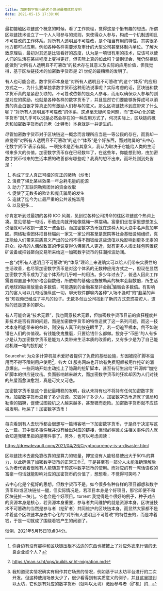 ```yaml
---
title: 加密数字货币是这个世纪最糟糕的发明
date: 2021-05-15 17:38:00
---
```


最初接触区块链这个概念的时候，看了工作原理，觉得这是个挺有趣的想法。所谓区块链技术设立了一个人人可参与的规则，来使得众人参与，构成一个机制透明且不可篡改的工作体系。对所有人透明且不可篡改，是个相当有用的特性，其实很多地方都可以应用，例如各种各样需要涉及审计的大型公司甚至体制内单位。了解大致原理后，最初对其还是比较看好的态度，认为是一项很有用的技术，应该可以使人们的生活在某些程度上变得更好，但实际上真的如此吗？请别误会，我仍然相信能做到“对所有人透明且不可篡改”的技术存在其意义及实际的应用价值，但我觉得，基于区块链技术的加密数字货币是 21 世纪的最糟糕的发明了。

有人也可能会说，数字货币本身是“对所有人透明且不可篡改”的这个“体系”的应用方式之一，为什么要单独拿数字货币这种用法说事呢？实际考虑的话，区块链和数字货币真的是紧密关联的。不可篡改依赖的是众人参与，而用以确保众人参与的则是对应的奖励，也就是各种各样的数字货币了，并且显然它们要能够折算成可以消费的真金白银才算真正的有激励人们参与的意义。那么区块链技术到底带来了什么呢？“对所有人透明且不可篡改”的体系，这点毫无疑问没问题，而“去中心化的数字货币”则几乎可以说是必然会存在的一种应用方式了，何况实际上，区块链的概念和加密数字货币的元老（比特币）本身就是一并诞生的。

尽管加密数字货币对于区块链这一概念而言理所应当是一等公民的存在，而我却一直觉得“对所有人透明且不可篡改”的这个“体系”是个好东西，而对附属的“去中心化数字货币”表示存疑。一项技术是否有其意义，我认为取决于它能给人类的生活带来多大的价值，加密数字货币存在已经数年了，在这些年，你能想到的，由加密数字货币带来的生活本质的改善都有哪些呢？我真的想不出来，而坏处则到处皆是：

1. 构成了无人真正可控的真正的赌场（炒币）
2. 浪费了堪比某些效果一年总耗电量的能源
3. 助力了互联网勒索团体的资金收取
4. 促使了无数多的欺诈和庞氏骗局的发生
5. 造就了迄今为止最严重的公共设施滥用
6. 以及更多...

你肯定听到过最初的各种 ICO 风潮，见到过各种公司拼命的往区块链这个热词上凑。意见领袖一句话，币值走向就开始像跳绳一样摆动。富豪们坐在家里想想怎么说话就可以收割一波又一波金钱，而加密数字货币就在这种大风大浪中名声愈加牢固。网络勒索团体把目标瞄向一家又一家公司甚至是医院等社会基础设施组织，真正能给人们带来实质意义产出的公司不得不掏钱给这些流氓以免影响到更多无辜的群众。投机的人偶然致富的传说变得仿佛离凡人更近，就有更多人掏出钱包购置挖矿设备或把钱砸向交易所来给这一加密数字货币的狂潮推波助澜。

一套“对所有人透明且不可篡改”的“体系”理论上来说确实可以给人们带来实质性的生活改善，也尽管加密数字货币是对这个体系的无数种应用方式之一，但现在显然加密数字货币成为了这个体系的几乎唯一的用法。多少年过去了，普通人因此工作需要购置显卡的价格会翻数倍，所依赖的基础设施被勒索的概率会翻数倍，所生活的地球的碳排放量会多数倍，可能遇到的金融甚至非金融[^1]骗局会多数倍。有影响力的富人可以几句话操纵这一切，聊天软件群聊内各种“入场不逢时”的“韭菜的声音”短视频已经成了平凡的段子。无数多创业公司找到了新的方式忽悠投资人，遭殃的还是更多的群众。

[^1]: 你身边有没有那种和区块链压根不沾边的东西也被披上了对应外衣来行骗的无良企业或个人？

有人可能会说“技术无罪”，我也同意技术无罪，但加密数字货币目前的疯狂程度并非技术是否有罪的问题，而是加密数字货币的特性造就了这一系列问题，而这一技术本身所能带来的益处，则没有人真正的放在眼里了。若一切追至根本，倒不如说错在人们的价值观。有钱能使鬼推磨，只要给钱什么都做。投身于“币圈”的人有多少是认为加密数字货币是能为人类带来生活本质的改善的，又有多少是为了自己能趁机赚一笔的投机呢？

Sourcehut 为众多计算机技术爱好者提供了免费的基础设施，却因被挖矿脚本滥用而不得不限制用户使用[^2]，各大 CI 服务网站也开始有免费配额被用作挖矿的消息爆出。一些网站开始主动挂上了隐藏的挖矿脚本，甚至有衍生出给“开源库”加挖矿脚本的供应链攻击。负面影响越来越大，而加密数字货币的狂欢却因为人们对钱的热爱而愈演愈烈，真是可笑又可悲。

[^2]: https://man.sr.ht/ops/builds.sr.ht-migration.md

加密数字货币是这个世纪最糟糕的发明，我从未持有也不将持有任何加密数字货币。加密数字货币浪费了多少资源，又毁掉了多少人。加密数字货币造就了骗局和勒索的猖獗，促使试图投机之人越来越多，甚至铤而走险。加密数字货币就不应该被发明。吔屎了！加密数字货币！

--------------

每次看到有人去玩币都会很想写一篇博客喷一下加密数字货币，于是终于决定写这么一篇。其中很多事件我并没有给出对应的链接，但想必稍微关注相关事件的人就会知道我哪里指的是哪件事了。另外，也可以考虑阅读：

https://drewdevault.com/2021/04/26/Cryptocurrency-is-a-disaster.html

区块链技术去避免篡改靠的是算力的较量，押宝没有人能轻易使出大于50%的算力，以此确保了加密数字货币的正常工作[^3]，于是甚至有一部分人未能准确理解后认为者代表着很难有人能随意干预这种数字货币的使用。而对应的有一席话语权的富豪一句话就能影响对应的加密货币的价值了，想想看，不觉得可笑吗？

[^3]: 我知道现实情况确实有用作其它场景的情况，例如基于以太坊平台进行的二次开发，但这种使用场景太少了，很少看得到有实质意义的例子，并且这里提到以太坊，它也是有对应的数字货币（就叫以太坊）激励参与者（矿机）的...

去中心化是个挺好的思想，但数字货币不是。如今很多各种各样的项目都想和数字货币和/或区块链扯一腿，但实际情况是，若项目本身是个好项目，那它即便不和区块链扯一块儿，它也会是个好项目。torrent 我觉得是个很好的例子，种子对应的资源本身是核心，若资源本身重要，参与者共同维护的就是资源本身。区块链技术不可篡改的当然是参与者（挖矿者）共同维护的区块链本身，而显然大家都不是冲着这个区块链本身去中心化的“对所有人透明且不可篡改”的特性去的，而是冲着钱，于是一切就成了围绕着钱产生的闹剧了。

惯例，2021年5月15日19点04分。
